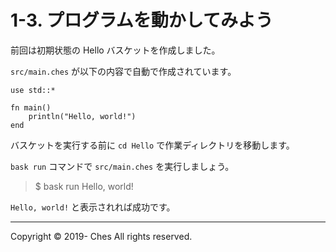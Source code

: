 # 1-3. プログラムを動かしてみよう

前回は初期状態の Hello バスケットを作成しました。

`src/main.ches` が以下の内容で自動で作成されています。

```
use std::*

fn main()
    println("Hello, world!")
end
```

バスケットを実行する前に `cd Hello` で作業ディレクトリを移動します。

`bask run` コマンドで `src/main.ches` を実行しましょう。

> $ bask run
> Hello, world!

`Hello, world!` と表示されれば成功です。

---

Copyright © 2019- Ches All rights reserved.
